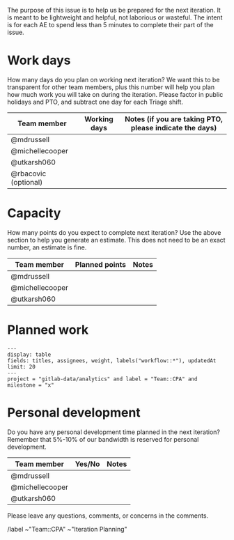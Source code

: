 <!-- CPA Pod Iteration Planning: 202x-xx-xx - 202x-xx-xx -->

The purpose of this issue is to help us be prepared for the next iteration. It is meant to be lightweight and helpful, not laborious or wasteful. The intent is for each AE to spend less than 5 minutes to complete their part of the issue.

# Work days

How many days do you plan on working next iteration? We want this to be transparent for other team members, plus this number will help you plan how much work you will take on during the iteration. Please factor in public holidays and PTO, and subtract one day for each Triage shift.

| Team member | Working days | Notes (if you are taking PTO, please indicate the days) |
|-------------|--------------|---------------------------------------------------------|
| @mdrussell |  |  |
| @michellecooper |  |  |
| @utkarsh060 |  |  |
| @rbacovic (optional) |  |  |

# Capacity

How many points do you expect to complete next iteration? Use the above section to help you generate an estimate. This does not need to be an exact number, an estimate is fine.

| Team member | Planned points | Notes |
|-------------|----------------|-------|
| @mdrussell |  |  |
| @michellecooper |  |  |
| @utkarsh060 |  |  |

# Planned work

```glql
---
display: table
fields: titles, assignees, weight, labels("workflow::*"), updatedAt
limit: 20
---
project = "gitlab-data/analytics" and label = "Team::CPA" and milestone = "x"
```

# Personal development

Do you have any personal development time planned in the next iteration? Remember that 5%-10% of our bandwidth is reserved for personal development.

| Team member | Yes/No | Notes |
|-------------|--------|-------|
| @mdrussell |  |  |
| @michellecooper |  |  |
| @utkarsh060 |  |  |

Please leave any questions, comments, or concerns in the comments.

/label ~"Team::CPA" ~"Iteration Planning"